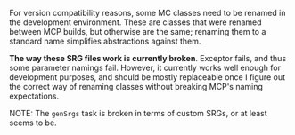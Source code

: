 For version compatibility reasons, some MC classes need to be renamed in the development environment.  These are classes that were renamed between MCP builds, but otherwise are the same; renaming them to a standard name simplifies abstractions against them.

**The way these SRG files work is currently broken**.  Exceptor fails, and thus some parameter namings fail.  However, it currently works well enough for development purposes, and should be mostly replaceable once I figure out the correct way of renaming classes without breaking MCP's naming expectations.

NOTE: The `genSrgs` task is broken in terms of custom SRGs, or at least seems to be.